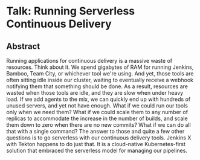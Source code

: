# Talk: Running Serverless Continuous Delivery

## Abstract

Running applications for continuous delivery is a massive waste of resources. Think about it. We spend gigabytes of RAM for running Jenkins, Bamboo, Team City, or whichever tool we're using. And yet, those tools are often sitting idle inside our cluster, waiting to eventually receive a webhook notifying them that something should be done. As a result, resources are wasted when those tools are idle, and they are slow when under heavy load. If we add agents to the mix, we can quickly end up with hundreds of unused servers, and yet not have enough. What if we could run our tools only when we need them? What if we could scale them to any number of replicas to accommodate the increase in the number of builds, and scale them down to zero when there are no new commits? What if we can do all that with a single command? The answer to those and quite a few other questions is to go serverless with our continuous delivery tools. Jenkins X with Tekton happens to do just that. It is a cloud-native Kubernetes-first solution that embraced the serverless model for managing our pipelines.